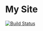 # My Site
[![Build Status](https://travis-ci.org/v1shwa/v1shwa.github.io.svg?branch=base)](https://travis-ci.org/v1shwa/v1shwa.github.io)